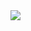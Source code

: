 <img src="https://img.shields.io/badge/Javascript-F7DF1E?style=flat-square&logo=javascript&logoColor=white"/>
